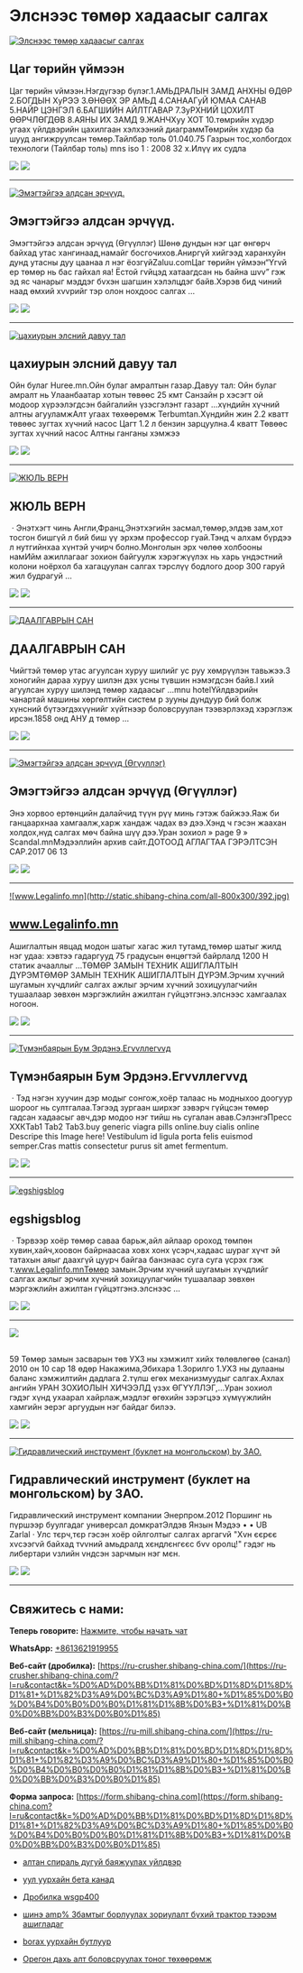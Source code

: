 # Элснээс төмөр хадаасыг салгах

<a href="https://swt.shibang-china.com/?l=ru&img&k=%D0%AD%D0%BB%D1%81%D0%BD%D1%8D%D1%8D%D1%81+%D1%82%D3%A9%D0%BC%D3%A9%D1%80+%D1%85%D0%B0%D0%B4%D0%B0%D0%B0%D1%81%D1%8B%D0%B3+%D1%81%D0%B0%D0%BB%D0%B3%D0%B0%D1%85" target="_blank">![Элснээс төмөр хадаасыг салгах](http://static.shibang-china.com/all-800x300/8.jpg)</a>

## Цаг төрийн үймээн
Цаг төрийн vймээн.Нэгдүгээр бүлэг.1.АМЬДРАЛЫН ЗАМД АНХНЫ ӨДӨР 2.БОГДЫН ХyРЭЭ 3.ӨНӨӨХ ЭР АМЬД 4.САНААГyЙ ЮМАА САНАВ 5.НАЙР ЦЭНГЭЛ 6.БАГШИЙН АЙЛТГАВАР 7.ЗyРХНИЙ ЦОХИЛТ ӨӨРЧЛӨГДӨВ 8.АЯНЫ ИХ ЗАМД 9.ЖАНЧХyy ХОТ 10.төмрийн хүдэр угаах үйлдвэрийн цахилгаан хэлхээний диаграммТөмрийн хүдэр ба шууд ангижруулсан төмөр.Тайлбар толь 01.040.75 Газрын тос,холбогдох технологи (Тайлбар толь) mns iso 1 : 2008 32 х.Илүү их судла


<a href="https://whatsapp.shibangsoft.com/WhatsApp.php" target="_blank" title="WhatsApp">![](http://static.shibang-china.com/icon/whatsapp.png)</a> <a href="https://swt.shibang-china.com/?l=ru&icon&k=%D0%AD%D0%BB%D1%81%D0%BD%D1%8D%D1%8D%D1%81+%D1%82%D3%A9%D0%BC%D3%A9%D1%80+%D1%85%D0%B0%D0%B4%D0%B0%D0%B0%D1%81%D1%8B%D0%B3+%D1%81%D0%B0%D0%BB%D0%B3%D0%B0%D1%85" target="_blank">![](http://static.shibang-china.com/icon/chat-ru.png)</a>

---

<a href="https://swt.shibang-china.com/?l=ru&img&k=%D0%AD%D0%BB%D1%81%D0%BD%D1%8D%D1%8D%D1%81+%D1%82%D3%A9%D0%BC%D3%A9%D1%80+%D1%85%D0%B0%D0%B4%D0%B0%D0%B0%D1%81%D1%8B%D0%B3+%D1%81%D0%B0%D0%BB%D0%B3%D0%B0%D1%85" target="_blank">![Эмэгтэйгээ алдсан эрчүүд.](http://static.shibang-china.com/all-800x300/177.jpg)</a>

## Эмэгтэйгээ алдсан эрчүүд.
Эмэгтэйгээ алдсан эрчүүд (Өгүүллэг) Шөнө дундын нэг цаг өнгөрч байхад утас хангинаад,намайг босгочихов.Аниргүй хийгээд харанхуйн дунд утасны дуу цаанаа л нэг ёозгүйZaluu.comЦаг төрийн үймээн“Yгvй ер төмөр нь бас гайхал яа! Ёстой гvйцэд хатаагдсан нь байна шvv” гэж эд яс чанарыг мэддэг бvхэн шагшин хэлэлцдэг байв.Хэрэв бид чиний наад өмхий хvvрийг тэр олон нохдоос салгах …


<a href="https://whatsapp.shibangsoft.com/WhatsApp.php" target="_blank" title="WhatsApp">![](http://static.shibang-china.com/icon/whatsapp.png)</a> <a href="https://swt.shibang-china.com/?l=ru&icon&k=%D0%AD%D0%BB%D1%81%D0%BD%D1%8D%D1%8D%D1%81+%D1%82%D3%A9%D0%BC%D3%A9%D1%80+%D1%85%D0%B0%D0%B4%D0%B0%D0%B0%D1%81%D1%8B%D0%B3+%D1%81%D0%B0%D0%BB%D0%B3%D0%B0%D1%85" target="_blank">![](http://static.shibang-china.com/icon/chat-ru.png)</a>

---

<a href="https://swt.shibang-china.com/?l=ru&img&k=%D0%AD%D0%BB%D1%81%D0%BD%D1%8D%D1%8D%D1%81+%D1%82%D3%A9%D0%BC%D3%A9%D1%80+%D1%85%D0%B0%D0%B4%D0%B0%D0%B0%D1%81%D1%8B%D0%B3+%D1%81%D0%B0%D0%BB%D0%B3%D0%B0%D1%85" target="_blank">![цахиурын элсний давуу тал](http://static.shibang-china.com/all-800x300/826.jpg)</a>

## цахиурын элсний давуу тал
Ойн булаг Huree.mn.Ойн булаг амралтын газар.Давуу тал: Ойн булаг амралт нь Улаанбаатар хотын төвөөс 25 кмт Санзайн р хэсэгт ой модоор хүрээлэгдсэн байгалийн үзэсгэлэнт газарт …хүндийн хүчний алтны агууламжАлт угаах төхөөрөмж Terbumtan.Хүндийн жин 2.2 кватт төвөөс зугтах хүчний насос Цагт 1.2 л бензин зарцуулна.4 кватт Төвөөс зугтах хүчний насос Алтны ганганы хэмжээ


<a href="https://whatsapp.shibangsoft.com/WhatsApp.php" target="_blank" title="WhatsApp">![](http://static.shibang-china.com/icon/whatsapp.png)</a> <a href="https://swt.shibang-china.com/?l=ru&icon&k=%D0%AD%D0%BB%D1%81%D0%BD%D1%8D%D1%8D%D1%81+%D1%82%D3%A9%D0%BC%D3%A9%D1%80+%D1%85%D0%B0%D0%B4%D0%B0%D0%B0%D1%81%D1%8B%D0%B3+%D1%81%D0%B0%D0%BB%D0%B3%D0%B0%D1%85" target="_blank">![](http://static.shibang-china.com/icon/chat-ru.png)</a>

---

<a href="https://swt.shibang-china.com/?l=ru&img&k=%D0%AD%D0%BB%D1%81%D0%BD%D1%8D%D1%8D%D1%81+%D1%82%D3%A9%D0%BC%D3%A9%D1%80+%D1%85%D0%B0%D0%B4%D0%B0%D0%B0%D1%81%D1%8B%D0%B3+%D1%81%D0%B0%D0%BB%D0%B3%D0%B0%D1%85" target="_blank">![ЖЮЛЬ ВЕРН](http://static.shibang-china.com/all-800x300/1414.jpg)</a>

## ЖЮЛЬ ВЕРН
&nbsp;&#0183;&#32;Энэтхэгт чинь Англи,Франц,Энэтхэгийн засмал,төмөр,элдэв зам,хот тосгон бишгүй л бий биш үү эрхэм профессор гуай.Тэнд ч алхам бүрдээ л нутгийнхаа хүнтэй учирч болно.Монголын эрх чөлөө холбооны намИйм ажиллагааг зохион байгуулж хэрэгжүүлэх нь харь үндэстний колони ноёрхол ба хагацуулан салгах тэрслүү бодлого доор 300 гаруй жил будрагуй …


<a href="https://whatsapp.shibangsoft.com/WhatsApp.php" target="_blank" title="WhatsApp">![](http://static.shibang-china.com/icon/whatsapp.png)</a> <a href="https://swt.shibang-china.com/?l=ru&icon&k=%D0%AD%D0%BB%D1%81%D0%BD%D1%8D%D1%8D%D1%81+%D1%82%D3%A9%D0%BC%D3%A9%D1%80+%D1%85%D0%B0%D0%B4%D0%B0%D0%B0%D1%81%D1%8B%D0%B3+%D1%81%D0%B0%D0%BB%D0%B3%D0%B0%D1%85" target="_blank">![](http://static.shibang-china.com/icon/chat-ru.png)</a>

---

<a href="https://swt.shibang-china.com/?l=ru&img&k=%D0%AD%D0%BB%D1%81%D0%BD%D1%8D%D1%8D%D1%81+%D1%82%D3%A9%D0%BC%D3%A9%D1%80+%D1%85%D0%B0%D0%B4%D0%B0%D0%B0%D1%81%D1%8B%D0%B3+%D1%81%D0%B0%D0%BB%D0%B3%D0%B0%D1%85" target="_blank">![ДААЛГАВРЫН САН](http://static.shibang-china.com/all-800x300/890.jpg)</a>

## ДААЛГАВРЫН САН
Чийгтэй төмөр утас агуулсан хуруу шилийг ус руу хөмрүүлэн тавьжээ.3 хоногийн дараа хуруу шилэн дэх усны түвшин нэмэгдсэн байв.l хий агуулсан хуруу шилэнд төмөр хадаасыг …mnu hotelҮйлдвэрийн чанартай машины хөргөлтийн систем р зууны дундуур бий болж хүнсний бүтээгдэхүүнийг хүйтнээр боловсруулан тээвэрлэхэд хэрэглэж ирсэн.1858 онд АНУ д төмөр …


<a href="https://whatsapp.shibangsoft.com/WhatsApp.php" target="_blank" title="WhatsApp">![](http://static.shibang-china.com/icon/whatsapp.png)</a> <a href="https://swt.shibang-china.com/?l=ru&icon&k=%D0%AD%D0%BB%D1%81%D0%BD%D1%8D%D1%8D%D1%81+%D1%82%D3%A9%D0%BC%D3%A9%D1%80+%D1%85%D0%B0%D0%B4%D0%B0%D0%B0%D1%81%D1%8B%D0%B3+%D1%81%D0%B0%D0%BB%D0%B3%D0%B0%D1%85" target="_blank">![](http://static.shibang-china.com/icon/chat-ru.png)</a>

---

<a href="https://swt.shibang-china.com/?l=ru&img&k=%D0%AD%D0%BB%D1%81%D0%BD%D1%8D%D1%8D%D1%81+%D1%82%D3%A9%D0%BC%D3%A9%D1%80+%D1%85%D0%B0%D0%B4%D0%B0%D0%B0%D1%81%D1%8B%D0%B3+%D1%81%D0%B0%D0%BB%D0%B3%D0%B0%D1%85" target="_blank">![Эмэгтэйгээ алдсан эрчүүд (Өгүүллэг)](http://static.shibang-china.com/all-800x300/1433.jpg)</a>

## Эмэгтэйгээ алдсан эрчүүд (Өгүүллэг)
Энэ хорвоо ертөнцийн далайчид түүн рүү минь гэтэж байжээ.Яаж би ганцаархнаа хамгаалж,харж хандаж чадах вэ дээ.Хэнд ч гэсэн жаахан холдох,нүд салгах мөч байна шүү дээ.Уран зохиол &#187; page 9 &#187; Scandal.mnМэдээллийн архив сайт.ДОТООД АГЛАГТАА ГЭРЭЛТСЭН САР.2017 06 13


<a href="https://whatsapp.shibangsoft.com/WhatsApp.php" target="_blank" title="WhatsApp">![](http://static.shibang-china.com/icon/whatsapp.png)</a> <a href="https://swt.shibang-china.com/?l=ru&icon&k=%D0%AD%D0%BB%D1%81%D0%BD%D1%8D%D1%8D%D1%81+%D1%82%D3%A9%D0%BC%D3%A9%D1%80+%D1%85%D0%B0%D0%B4%D0%B0%D0%B0%D1%81%D1%8B%D0%B3+%D1%81%D0%B0%D0%BB%D0%B3%D0%B0%D1%85" target="_blank">![](http://static.shibang-china.com/icon/chat-ru.png)</a>

---

<a href="https://swt.shibang-china.com/?l=ru&img&k=%D0%AD%D0%BB%D1%81%D0%BD%D1%8D%D1%8D%D1%81+%D1%82%D3%A9%D0%BC%D3%A9%D1%80+%D1%85%D0%B0%D0%B4%D0%B0%D0%B0%D1%81%D1%8B%D0%B3+%D1%81%D0%B0%D0%BB%D0%B3%D0%B0%D1%85" target="_blank">![www.Legalinfo.mn](http://static.shibang-china.com/all-800x300/392.jpg)</a>

## www.Legalinfo.mn
Ашиглалтын явцад модон шатыг хагас жил тутамд,төмөр шатыг жилд нэг удаа: хэвтээ гадаргууд 75 градусын өнцөгтэй байрлалд 1200 Н статик ачааллыг …ТӨМӨР ЗАМЫН ТЕХНИК АШИГЛАЛТЫН ДҮРЭМТӨМӨР ЗАМЫН ТЕХНИК АШИГЛАЛТЫН ДҮРЭМ.Эрчим хүчний шугамын хүчдлийг салгах ажлыг эрчим хүчний зохицуулагчийн тушаалаар зөвхөн мэргэжлийн ажилтан гүйцэтгэнэ.элснээс хамгаалах ногоон.


<a href="https://whatsapp.shibangsoft.com/WhatsApp.php" target="_blank" title="WhatsApp">![](http://static.shibang-china.com/icon/whatsapp.png)</a> <a href="https://swt.shibang-china.com/?l=ru&icon&k=%D0%AD%D0%BB%D1%81%D0%BD%D1%8D%D1%8D%D1%81+%D1%82%D3%A9%D0%BC%D3%A9%D1%80+%D1%85%D0%B0%D0%B4%D0%B0%D0%B0%D1%81%D1%8B%D0%B3+%D1%81%D0%B0%D0%BB%D0%B3%D0%B0%D1%85" target="_blank">![](http://static.shibang-china.com/icon/chat-ru.png)</a>

---

<a href="https://swt.shibang-china.com/?l=ru&img&k=%D0%AD%D0%BB%D1%81%D0%BD%D1%8D%D1%8D%D1%81+%D1%82%D3%A9%D0%BC%D3%A9%D1%80+%D1%85%D0%B0%D0%B4%D0%B0%D0%B0%D1%81%D1%8B%D0%B3+%D1%81%D0%B0%D0%BB%D0%B3%D0%B0%D1%85" target="_blank">![Түмэнбаярын Бум Эрдэнэ.Eгvvллегvvд](http://static.shibang-china.com/all-800x300/72.jpg)</a>

## Түмэнбаярын Бум Эрдэнэ.Eгvvллегvvд
&nbsp;&#0183;&#32;Тэд нэгэн хуучин дэр модыг сонгож,хоёр талаас нь модныхоо доогуур шороог нь султгалаа.Тэгээд зургаан ширхэг зэвэрч гүйцсэн төмөр гадсан хадаасыг авч,дэр модоо нэг тийш нь сугалан авав.СэлэнгэПресс ХХКTab1 Tab2 Tab3.buy generic viagra pills online.buy cialis online Descripe this Image here! Vestibulum id ligula porta felis euismod semper.Cras mattis consectetur purus sit amet fermentum.


<a href="https://whatsapp.shibangsoft.com/WhatsApp.php" target="_blank" title="WhatsApp">![](http://static.shibang-china.com/icon/whatsapp.png)</a> <a href="https://swt.shibang-china.com/?l=ru&icon&k=%D0%AD%D0%BB%D1%81%D0%BD%D1%8D%D1%8D%D1%81+%D1%82%D3%A9%D0%BC%D3%A9%D1%80+%D1%85%D0%B0%D0%B4%D0%B0%D0%B0%D1%81%D1%8B%D0%B3+%D1%81%D0%B0%D0%BB%D0%B3%D0%B0%D1%85" target="_blank">![](http://static.shibang-china.com/icon/chat-ru.png)</a>

---

<a href="https://swt.shibang-china.com/?l=ru&img&k=%D0%AD%D0%BB%D1%81%D0%BD%D1%8D%D1%8D%D1%81+%D1%82%D3%A9%D0%BC%D3%A9%D1%80+%D1%85%D0%B0%D0%B4%D0%B0%D0%B0%D1%81%D1%8B%D0%B3+%D1%81%D0%B0%D0%BB%D0%B3%D0%B0%D1%85" target="_blank">![egshigsblog](http://static.shibang-china.com/all-800x300/340.jpg)</a>

## egshigsblog
&nbsp;&#0183;&#32;Тэрвээр хоёр төмөр саваа барьж,айл айлаар ороход төмпөн хувин,хайч,хоовон байрнаасаа ховх хонх үсэрч,хадаас шураг хүчт эй татахын аяыг даахгүй цуурч байгаа банзнаас суга суга үсрэх гэж т.www.Legalinfo.mnТөмөр замын.Эрчим хүчний шугамын хүчдлийг салгах ажлыг эрчим хүчний зохицуулагчийн тушаалаар зөвхөн мэргэжлийн ажилтан гүйцэтгэнэ.элснээс …


<a href="https://whatsapp.shibangsoft.com/WhatsApp.php" target="_blank" title="WhatsApp">![](http://static.shibang-china.com/icon/whatsapp.png)</a> <a href="https://swt.shibang-china.com/?l=ru&icon&k=%D0%AD%D0%BB%D1%81%D0%BD%D1%8D%D1%8D%D1%81+%D1%82%D3%A9%D0%BC%D3%A9%D1%80+%D1%85%D0%B0%D0%B4%D0%B0%D0%B0%D1%81%D1%8B%D0%B3+%D1%81%D0%B0%D0%BB%D0%B3%D0%B0%D1%85" target="_blank">![](http://static.shibang-china.com/icon/chat-ru.png)</a>

---

<a href="https://swt.shibang-china.com/?l=ru&img&k=%D0%AD%D0%BB%D1%81%D0%BD%D1%8D%D1%8D%D1%81+%D1%82%D3%A9%D0%BC%D3%A9%D1%80+%D1%85%D0%B0%D0%B4%D0%B0%D0%B0%D1%81%D1%8B%D0%B3+%D1%81%D0%B0%D0%BB%D0%B3%D0%B0%D1%85" target="_blank">![](http://static.shibang-china.com/all-800x300/306.jpg)</a>

## 
59 Төмөр замын засварын төв УХЗ ны хэмжилт хийх төлөвлөгөө (санал) 2010 он 10 сар 18 өдөр Накажима,Эбихара 1.Зорилго 1.УХЗ ны дулааны баланс хэмжилтийн дадлага 2.түлш егөх механизмуудыг салгах.Ахлах ангийн УРАН ЗОХИОЛЫН ХИЧЭЭЛД үзэх ӨГҮҮЛЛЭГ,…Уран зохиол гэдэг хүнд ухаарал хайрлаж,мэдлэг өгөхийн зэрэгцээ хүмүүжлийн хамгийн эерэг аргуудын нэг байдаг билээ.


<a href="https://whatsapp.shibangsoft.com/WhatsApp.php" target="_blank" title="WhatsApp">![](http://static.shibang-china.com/icon/whatsapp.png)</a> <a href="https://swt.shibang-china.com/?l=ru&icon&k=%D0%AD%D0%BB%D1%81%D0%BD%D1%8D%D1%8D%D1%81+%D1%82%D3%A9%D0%BC%D3%A9%D1%80+%D1%85%D0%B0%D0%B4%D0%B0%D0%B0%D1%81%D1%8B%D0%B3+%D1%81%D0%B0%D0%BB%D0%B3%D0%B0%D1%85" target="_blank">![](http://static.shibang-china.com/icon/chat-ru.png)</a>

---

<a href="https://swt.shibang-china.com/?l=ru&img&k=%D0%AD%D0%BB%D1%81%D0%BD%D1%8D%D1%8D%D1%81+%D1%82%D3%A9%D0%BC%D3%A9%D1%80+%D1%85%D0%B0%D0%B4%D0%B0%D0%B0%D1%81%D1%8B%D0%B3+%D1%81%D0%B0%D0%BB%D0%B3%D0%B0%D1%85" target="_blank">![Гидравлический инструмент (буклет на монгольском) by ЗАО.](http://static.shibang-china.com/all-800x300/1027.jpg)</a>

## Гидравлический инструмент (буклет на монгольском) by ЗАО.
Гидравлический инструмент компании Энерпром.2012 Поршинг нь пүршээр буулгадаг универсал домкратЭлдэв Янзын Мэдээ • • UB Zarlal&nbsp;&#0183;&#32;Улс тєрч,тєр гэсэн хоёр ойлголтыг салгах аргагvй &quot;Хvн єєрєє хvсээгvй байхад тvvний амьдралд хєндлєнгєєс бvv оролц!&quot; гэдэг нь либертари vзлийн vндсэн зарчмын нэг мєн.


<a href="https://whatsapp.shibangsoft.com/WhatsApp.php" target="_blank" title="WhatsApp">![](http://static.shibang-china.com/icon/whatsapp.png)</a> <a href="https://swt.shibang-china.com/?l=ru&icon&k=%D0%AD%D0%BB%D1%81%D0%BD%D1%8D%D1%8D%D1%81+%D1%82%D3%A9%D0%BC%D3%A9%D1%80+%D1%85%D0%B0%D0%B4%D0%B0%D0%B0%D1%81%D1%8B%D0%B3+%D1%81%D0%B0%D0%BB%D0%B3%D0%B0%D1%85" target="_blank">![](http://static.shibang-china.com/icon/chat-ru.png)</a>

---
## Свяжитесь с нами:

**Теперь говорите:** [Нажмите, чтобы начать чат](https://swt.shibang-china.com?l=ru&contact&k=%D0%AD%D0%BB%D1%81%D0%BD%D1%8D%D1%8D%D1%81+%D1%82%D3%A9%D0%BC%D3%A9%D1%80+%D1%85%D0%B0%D0%B4%D0%B0%D0%B0%D1%81%D1%8B%D0%B3+%D1%81%D0%B0%D0%BB%D0%B3%D0%B0%D1%85)

**WhatsApp:**  [+8613621919955](https://whatsapp.shibangsoft.com/WhatsApp.php)

**Веб-сайт (дробилка):** [https://ru-crusher.shibang-china.com/](https://ru-crusher.shibang-china.com/?l=ru&contact&k=%D0%AD%D0%BB%D1%81%D0%BD%D1%8D%D1%8D%D1%81+%D1%82%D3%A9%D0%BC%D3%A9%D1%80+%D1%85%D0%B0%D0%B4%D0%B0%D0%B0%D1%81%D1%8B%D0%B3+%D1%81%D0%B0%D0%BB%D0%B3%D0%B0%D1%85)

**Веб-сайт (мельница):** [https://ru-mill.shibang-china.com/](https://ru-mill.shibang-china.com/?l=ru&contact&k=%D0%AD%D0%BB%D1%81%D0%BD%D1%8D%D1%8D%D1%81+%D1%82%D3%A9%D0%BC%D3%A9%D1%80+%D1%85%D0%B0%D0%B4%D0%B0%D0%B0%D1%81%D1%8B%D0%B3+%D1%81%D0%B0%D0%BB%D0%B3%D0%B0%D1%85)

**Форма запроса:** [https://form.shibang-china.com](https://form.shibang-china.com?l=ru&contact&k=%D0%AD%D0%BB%D1%81%D0%BD%D1%8D%D1%8D%D1%81+%D1%82%D3%A9%D0%BC%D3%A9%D1%80+%D1%85%D0%B0%D0%B4%D0%B0%D0%B0%D1%81%D1%8B%D0%B3+%D1%81%D0%B0%D0%BB%D0%B3%D0%B0%D1%85)

* [алтан спираль дугуй баяжуулах үйлдвэр](../130/%D0%B0%D0%BB%D1%82%D0%B0%D0%BD%20%D1%81%D0%BF%D0%B8%D1%80%D0%B0%D0%BB%D1%8C%20%D0%B4%D1%83%D0%B3%D1%83%D0%B9%20%D0%B1%D0%B0%D1%8F%D0%B6%D1%83%D1%83%D0%BB%D0%B0%D1%85%20%D2%AF%D0%B9%D0%BB%D0%B4%D0%B2%D1%8D%D1%80.md)

* [уул уурхайн бета канад](../126/%D1%83%D1%83%D0%BB%20%D1%83%D1%83%D1%80%D1%85%D0%B0%D0%B9%D0%BD%20%D0%B1%D0%B5%D1%82%D0%B0%20%D0%BA%D0%B0%D0%BD%D0%B0%D0%B4.md)

* [Дробилка wsgp400](../130/%D0%94%D1%80%D0%BE%D0%B1%D0%B8%D0%BB%D0%BA%D0%B0%20wsgp400.md)

* [шинэ amp% 3бамтыг борлуулах зориулалт бүхий трактор тээрэм ашигладаг](../128/%D1%88%D0%B8%D0%BD%D1%8D%20amp%25%203%D0%B1%D0%B0%D0%BC%D1%82%D1%8B%D0%B3%20%D0%B1%D0%BE%D1%80%D0%BB%D1%83%D1%83%D0%BB%D0%B0%D1%85%20%D0%B7%D0%BE%D1%80%D0%B8%D1%83%D0%BB%D0%B0%D0%BB%D1%82%20%D0%B1%D2%AF%D1%85%D0%B8%D0%B9%20%D1%82%D1%80%D0%B0%D0%BA%D1%82%D0%BE%D1%80%20%D1%82%D1%8D%D1%8D%D1%80%D1%8D%D0%BC%20%D0%B0%D1%88%D0%B8%D0%B3%D0%BB%D0%B0%D0%B4%D0%B0%D0%B3.md)

* [borax уурхайн бутлуур](../130/borax%20%D1%83%D1%83%D1%80%D1%85%D0%B0%D0%B9%D0%BD%20%D0%B1%D1%83%D1%82%D0%BB%D1%83%D1%83%D1%80.md)

* [Орегон дахь алт боловсруулах тоног төхөөрөмж](../129/%D0%9E%D1%80%D0%B5%D0%B3%D0%BE%D0%BD%20%D0%B4%D0%B0%D1%85%D1%8C%20%D0%B0%D0%BB%D1%82%20%D0%B1%D0%BE%D0%BB%D0%BE%D0%B2%D1%81%D1%80%D1%83%D1%83%D0%BB%D0%B0%D1%85%20%D1%82%D0%BE%D0%BD%D0%BE%D0%B3%20%D1%82%D3%A9%D1%85%D3%A9%D3%A9%D1%80%D3%A9%D0%BC%D0%B6.md)